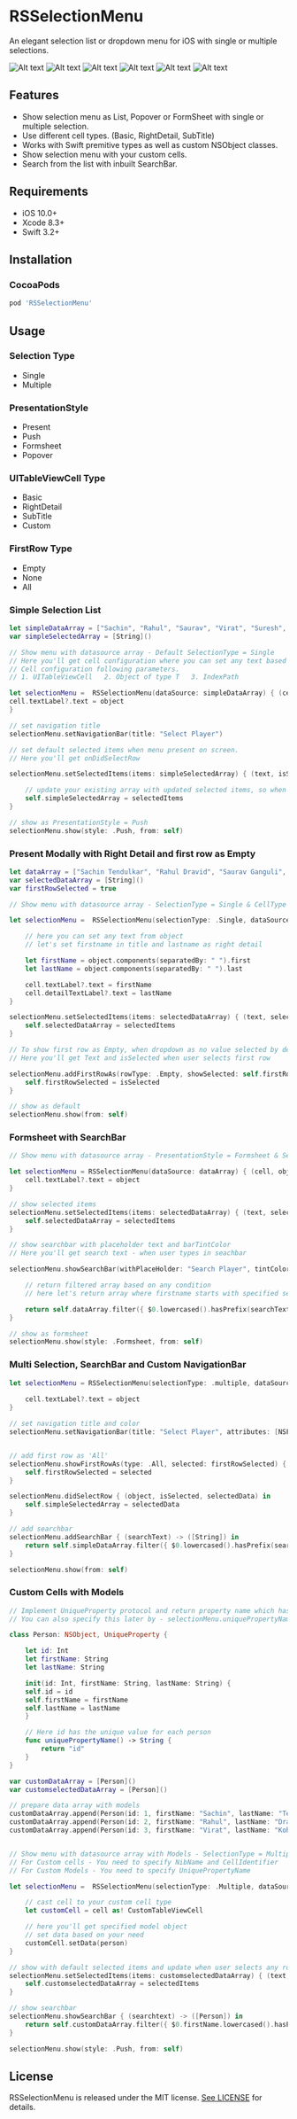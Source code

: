 # RSSelectionMenu

An elegant selection list or dropdown menu for iOS with single or multiple selections.


![Alt text](/Images/image1.png?raw=true "Home")
![Alt text](/Images/image2.png?raw=true "Simple push")
![Alt text](/Images/image3.png?raw=true "Formsheet")
![Alt text](/Images/image4.png?raw=true "Popover")
![Alt text](/Images/image5.png?raw=true "Multiple selection")
![Alt text](/Images/image6.png?raw=true "Custom cells")
## Features

- Show selection menu as List, Popover or FormSheet with single or multiple selection.
- Use different cell types. (Basic, RightDetail, SubTitle)
- Works with Swift premitive types as well as custom NSObject classes.
- Show selection menu with your custom cells.
- Search from the list with inbuilt SearchBar.

## Requirements

- iOS 10.0+ 
- Xcode 8.3+
- Swift 3.2+


## Installation

### CocoaPods

```ruby
pod 'RSSelectionMenu'
```

## Usage

### Selection Type
- Single
- Multiple

### PresentationStyle
- Present
- Push
- Formsheet
- Popover

### UITableViewCell Type
- Basic
- RightDetail
- SubTitle
- Custom

### FirstRow Type
- Empty
- None
- All


### Simple Selection List

```swift
let simpleDataArray = ["Sachin", "Rahul", "Saurav", "Virat", "Suresh", "Ravindra", "Chris"]
var simpleSelectedArray = [String]()

// Show menu with datasource array - Default SelectionType = Single
// Here you'll get cell configuration where you can set any text based on condition
// Cell configuration following parameters.
// 1. UITableViewCell   2. Object of type T   3. IndexPath

let selectionMenu =  RSSelectionMenu(dataSource: simpleDataArray) { (cell, object, indexPath) in
cell.textLabel?.text = object
}

// set navigation title
selectionMenu.setNavigationBar(title: "Select Player")

// set default selected items when menu present on screen.
// Here you'll get onDidSelectRow

selectionMenu.setSelectedItems(items: simpleSelectedArray) { (text, isSelected, selectedItems) in

    // update your existing array with updated selected items, so when menu presents second time updated items will be default selected.
    self.simpleSelectedArray = selectedItems
}

// show as PresentationStyle = Push
selectionMenu.show(style: .Push, from: self)
```

### Present Modally with Right Detail and first row as Empty

```swift
let dataArray = ["Sachin Tendulkar", "Rahul Dravid", "Saurav Ganguli", "Virat Kohli", "Suresh Raina", "Ravindra Jadeja", "Chris Gyle", "Steve Smith", "Anil Kumble"]
var selectedDataArray = [String]()
var firstRowSelected = true

// Show menu with datasource array - SelectionType = Single & CellType = RightDetail

let selectionMenu =  RSSelectionMenu(selectionType: .Single, dataSource: dataArray, cellType: .RightDetail) { (cell, object, indexPath) in

    // here you can set any text from object
    // let's set firstname in title and lastname as right detail

    let firstName = object.components(separatedBy: " ").first
    let lastName = object.components(separatedBy: " ").last

    cell.textLabel?.text = firstName
    cell.detailTextLabel?.text = lastName
}

selectionMenu.setSelectedItems(items: selectedDataArray) { (text, selected, selectedItems) in
    self.selectedDataArray = selectedItems
}

// To show first row as Empty, when dropdown as no value selected by default
// Here you'll get Text and isSelected when user selects first row

selectionMenu.addFirstRowAs(rowType: .Empty, showSelected: self.firstRowSelected) { (text, isSelected) in
    self.firstRowSelected = isSelected
}

// show as default
selectionMenu.show(from: self)
```

### Formsheet with SearchBar

```swift
// Show menu with datasource array - PresentationStyle = Formsheet & SearchBar

let selectionMenu = RSSelectionMenu(dataSource: dataArray) { (cell, object, indexPath) in
    cell.textLabel?.text = object
}

// show selected items
selectionMenu.setSelectedItems(items: selectedDataArray) { (text, selected, selectedItems) in
    self.selectedDataArray = selectedItems
}

// show searchbar with placeholder text and barTintColor
// Here you'll get search text - when user types in seachbar

selectionMenu.showSearchBar(withPlaceHolder: "Search Player", tintColor: UIColor.white.withAlphaComponent(0.3)) { (searchText) -> ([String]) in

    // return filtered array based on any condition
    // here let's return array where firstname starts with specified search text

    return self.dataArray.filter({ $0.lowercased().hasPrefix(searchText.lowercased()) })
}

// show as formsheet
selectionMenu.show(style: .Formsheet, from: self)
```

### Multi Selection, SearchBar and Custom NavigationBar

```swift
let selectionMenu = RSSelectionMenu(selectionType: .multiple, dataSource: simpleDataArray, selectedItems: simpleSelectedArray) { (cell, object, indexPath) in
            
    cell.textLabel?.text = object
}

// set navigation title and color
selectionMenu.setNavigationBar(title: "Select Player", attributes: [NSForegroundColorAttributeName: UIColor.white], barTintColor: UIColor.orange.withAlphaComponent(0.5))


// add first row as 'All'
selectionMenu.showFirstRowAs(type: .All, selected: firstRowSelected) { (text, selected) in
    self.firstRowSelected = selected
}

selectionMenu.didSelectRow { (object, isSelected, selectedData) in
    self.simpleSelectedArray = selectedData
}

// add searchbar
selectionMenu.addSearchBar { (searchText) -> ([String]) in
    return self.simpleDataArray.filter({ $0.lowercased().hasPrefix(searchText.lowercased()) })
}

selectionMenu.show(from: self)
```

### Custom Cells with Models

```swift
// Implement UniqueProperty protocol and return property name which has unique value.
// You can also specify this later by - selectionMenu.uniquePropertyName = "id"

class Person: NSObject, UniqueProperty {

    let id: Int
    let firstName: String
    let lastName: String

    init(id: Int, firstName: String, lastName: String) {
    self.id = id
    self.firstName = firstName
    self.lastName = lastName
    }

    // Here id has the unique value for each person
    func uniquePropertyName() -> String {
        return "id"
    }
}

var customDataArray = [Person]()
var customselectedDataArray = [Person]()

// prepare data array with models
customDataArray.append(Person(id: 1, firstName: "Sachin", lastName: "Tendulkar"))
customDataArray.append(Person(id: 2, firstName: "Rahul", lastName: "Dravid"))
customDataArray.append(Person(id: 3, firstName: "Virat", lastName: "Kohli"))


// Show menu with datasource array with Models - SelectionType = Multiple, CellType = Custom
// For Custom cells - You need to specify NibName and CellIdentifier
// For Custom Models - You need to specify UniquePropertyName

let selectionMenu =  RSSelectionMenu(selectionType: .Multiple, dataSource: customDataArray, cellType: .Custom(nibName: "CustomTableViewCell", cellIdentifier: "cell")) { (cell, person, indexPath) in

    // cast cell to your custom cell type
    let customCell = cell as! CustomTableViewCell

    // here you'll get specified model object
    // set data based on your need
    customCell.setData(person)
}

// show with default selected items and update when user selects any row
selectionMenu.setSelectedItems(items: customselectedDataArray) { (text, selected, selectedItems) in
    self.customselectedDataArray = selectedItems
}

// show searchbar
selectionMenu.showSearchBar { (searchtext) -> ([Person]) in
    return self.customDataArray.filter({ $0.firstName.lowercased().hasPrefix(searchtext.lowercased()) })
}

selectionMenu.show(style: .Push, from: self)
```

## License

RSSelectionMenu is released under the MIT license. [See LICENSE](https://github.com/rushisangani/RSSelectionMenu/blob/master/LICENSE) for details.
